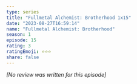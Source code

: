 ```yaml
---
type: series
title: "Fullmetal Alchemist: Brotherhood 1x15"
date: "2023-08-27T16:59:14"
name: "Fullmetal Alchemist: Brotherhood"
season: 1
episode: 15
rating: 3
ratingEmoji: ⭐️⭐️⭐️
share: false
---
```


_[No review was written for this episode]_
